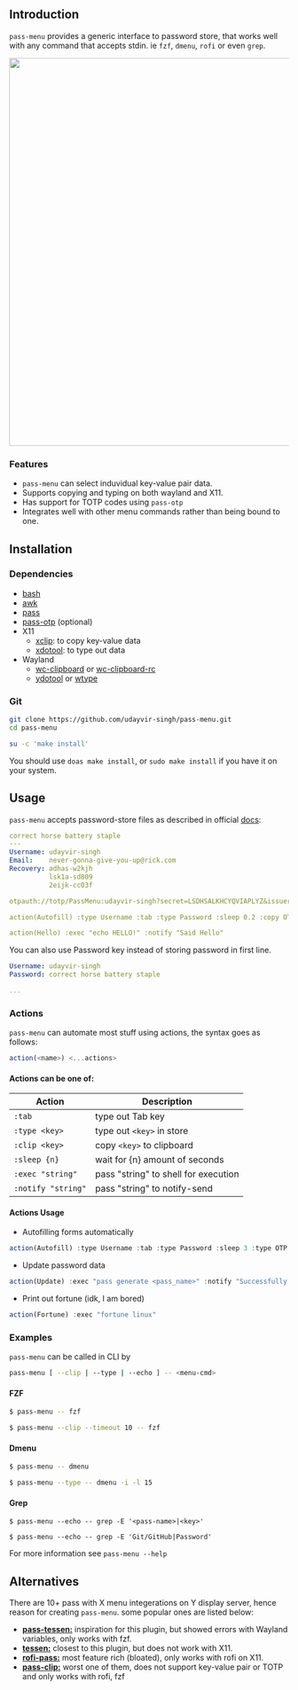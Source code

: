 ## Introduction
`pass-menu` provides a generic interface to password store, that works well with any command that accepts stdin. ie `fzf`, `dmenu`, `rofi` or even `grep`.
<p align="center">
    <img width="700" src="https://raw.githubusercontent.com/udayvir-singh/pass-menu/master/demo/demo.svg">
</p>

### Features
- `pass-menu` can select induvidual key-value pair data.
- Supports copying and typing on both wayland and X11.
- Has support for TOTP codes using `pass-otp`
- Integrates well with other menu commands rather than being bound to one.

## Installation
### Dependencies
- [bash](https://www.gnu.org/software/bash)
- [awk](https://www.gnu.org/software/gawk)
- [pass](https://git.zx2c4.com/password-store)
- [pass-otp](https://github.com/tadfisher/pass-otp) (optional)
- X11
	- [xclip](https://github.com/astrand/xclip): to copy key-value data
	- [xdotool](https://github.com/jordansissel/xdotool): to type out data
- Wayland
	- [wc-clipboard](https://github.com/bugaevc/wl-clipboard) or [wc-clipboard-rc](https://github.com/YaLTeR/wl-clipboard-rs)
	- [ydotool](https://github.com/ReimuNotMoe/ydotool) or [wtype](https://github.com/atx/wtype)

### Git
```bash
git clone https://github.com/udayvir-singh/pass-menu.git
cd pass-menu

su -c 'make install'
```
You should use `doas make install`, or `sudo make install` if you have it on your system.

## Usage
`pass-menu` accepts password-store files as described in official [docs](https://www.passwordstore.org/#organization):
```yaml
correct horse battery staple
---
Username: udayvir-singh
Email:    never-gonna-give-you-up@rick.com
Recovery: adhas-w2kjh
          lsk1a-sd809
          2eijk-cc03f

otpauth://totp/PassMenu:udayvir-singh?secret=LSDHSALKHCYQVIAPLYZ&issuer=PassMenu

action(Autofill) :type Username :tab :type Password :sleep 0.2 :copy OTP

action(Hello) :exec "echo HELLO!" :notify "Said Hello"
```
You can also use Password key instead of storing password in first line.
```yaml
Username: udayvir-singh
Password: correct horse battery staple

...
```
### Actions
`pass-menu` can automate most stuff using actions, the syntax goes as follows:
```js
action(<name>) <...actions>
```
#### Actions can be one of:
| Action            | Description                          |
|-------------------|--------------------------------------|
|`:tab`             | type out Tab key                     |
|`:type <key>`      | type out `<key>` in store            |
|`:clip <key>`      | copy `<key>` to clipboard            |
|`:sleep {n}`       | wait for {n} amount of seconds       |
|`:exec "string"`   | pass "string" to shell for execution |
|`:notify "string"` | pass "string" to notify-send         |

#### Actions Usage
- Autofilling forms automatically
```js
action(Autofill) :type Username :tab :type Password :sleep 3 :type OTP
```

- Update password data
```js
action(Update) :exec "pass generate <pass_name>" :notify "Successfully Updated Password"
```

- Print out fortune (idk, I am bored)
```js
action(Fortune) :exec "fortune linux"
```

### Examples
`pass-menu` can be called in CLI by
```bash
pass-menu [ --clip | --type | --echo ] -- <menu-cmd>
```
#### FZF
```bash
$ pass-menu -- fzf

$ pass-menu --clip --timeout 10 -- fzf
```
#### Dmenu
```bash
$ pass-menu -- dmenu

$ pass-menu --type -- dmenu -i -l 15
```
#### Grep
```console
$ pass-menu --echo -- grep -E '<pass-name>|<key>'

$ pass-menu --echo -- grep -E 'Git/GitHub|Password'
```

For more information see `pass-menu --help`
## Alternatives
There are 10+ pass with X menu integerations on Y display server, hence reason for creating `pass-menu`. some popular ones are listed below:
- [**pass-tessen:**](https://github.com/ayushnix/pass-tessen) inspiration for this plugin, but showed errors with Wayland variables, only works with fzf.
- [**tessen:**](https://github.com/ayushnix/tessen) closest to this plugin, but does not work with X11.
- [**rofi-pass:**](https://github.com/carnager/rofi-pass) most feature rich (bloated), only works with rofi on X11.
- [**pass-clip:**](https://github.com/ibizaman/pass-clip) worst one of them, does not support key-value pair or TOTP and only works with rofi, fzf

